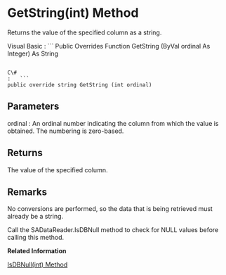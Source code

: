 <!-- loio3c16c2f16c5f1014957681a8824ce342 -->

# GetString\(int\) Method

Returns the value of the specified column as a string.



Visual Basic
:   ```
Public Overrides Function GetString (ByVal ordinal As Integer) As String
```

C\#
:   ```
public override string GetString (int ordinal)
```



## Parameters

ordinal
:   An ordinal number indicating the column from which the value is obtained. The numbering is zero-based.



## Returns

The value of the specified column.



## Remarks

No conversions are performed, so the data that is being retrieved must already be a string.

Call the SADataReader.IsDBNull method to check for NULL values before calling this method.

**Related Information**  


[IsDBNull\(int\) Method](isdbnull-int-method-3c171a9.md "Returns a value indicating whether the column contains NULL values.")

